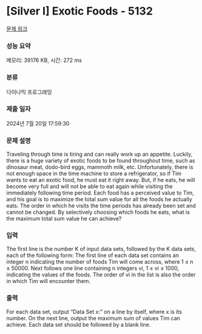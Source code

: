 # [Silver I] Exotic Foods - 5132 

[문제 링크](https://www.acmicpc.net/problem/5132) 

### 성능 요약

메모리: 39176 KB, 시간: 272 ms

### 분류

다이나믹 프로그래밍

### 제출 일자

2024년 7월 20일 17:59:30

### 문제 설명

<p>Traveling through time is tiring and can really work up an appetite. Luckily, there is a huge variety of exotic foods to be found throughout time, such as dinosaur meat, dodo-bird eggs, mammoth milk, etc. Unfortunately, there is not enough space in the time machine to store a refrigerator, so if Tim wants to eat an exotic food, he must eat it right away. But, if he eats, he will become very full and will not be able to eat again while visiting the immediately following time period. Each food has a perceived value to Tim, and his goal is to maximize the total sum value for all the foods he actually eats. The order in which he visits the time periods has already been set and cannot be changed. By selectively choosing which foods he eats, what is the maximum total sum value he can achieve?</p>

### 입력 

 <p>The first line is the number K of input data sets, followed by the K data sets, each of the following form: The first line of each data set contains an integer n indicating the number of foods Tim will come across, where 1 ≤ n ≤ 50000. Next follows one line containing n integers vi, 1 ≤ vi ≤ 1000, indicating the values of the foods. The order of vi in the list is also the order in which Tim will encounter them.</p>

### 출력 

 <p>For each data set, output “Data Set x:” on a line by itself, where x is its number. On the next line, output the maximum sum of values Tim can achieve. Each data set should be followed by a blank line.</p>


